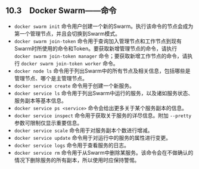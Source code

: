 ## 10.3　Docker Swarm——命令

+ `docker swarm init` 命令用户创建一个新的Swarm。执行该命令的节点会成为第一个管理节点，并且会切换到Swarm模式。
+ `docker swarm join-token` 命令用于查询加入管理节点和工作节点到现有Swarm时所使用的命令和Token。要获取新增管理节点的命令，请执行 `docker swarm join-token manager` 命令；要获取新增工作节点的命令，请执行 `docker swarm join-token worker` 命令。
+ `docker node ls` 命令用于列出Swarm中的所有节点及相关信息，包括哪些是管理节点、哪个是主管理节点。
+ `docker service create` 命令用于创建一个新服务。
+ `docker service ls` 命令用于列出Swarm中运行的服务，以及诸如服务状态、服务副本等基本信息。
+ `docker service ps <service>` 命令会给出更多关于某个服务副本的信息。
+ `docker service inspect` 命令用于获取关于服务的详尽信息。附加 `--pretty` 参数可限制仅显示重要信息。
+ `docker service scale` 命令用于对服务副本个数进行增减。
+ `docker service update` 命令用于对运行中的服务的属性进行变更。
+ `docker service logs` 命令用于查看服务的日志。
+ `docker service rm` 命令用于从Swarm中删除某服务。该命令会在不做确认的情况下删除服务的所有副本，所以使用时应保持警惕。

